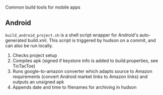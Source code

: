 Common build tools for mobile apps

Android
-------
``build_android_project.sh`` is a shell script wrapper for Android's auto-generated build.xml. 
This script is triggered by hudson on a commit, and can also be run locally.

1. Checks project setup
2. Compiles apk (signed if keystore info is added to build.properties, see TicTacToe)
3. Runs google-to-amazon converter which adapts source to Amazon requirements (convert
Android market links to Amazon links) and outputs an unsigned apk
4. Appends date and time to filenames for archiving in hudson
